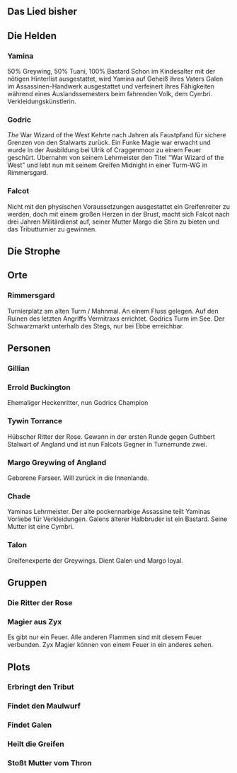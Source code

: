 ## Das Lied bisher

## Die Helden
### Yamina
50% Greywing, 50% Tuani, 100% Bastard
Schon im Kindesalter mit der nötigen Hinterlist ausgestattet, wird Yamina auf Geheiß
ihres Vaters Galen im Assassinen-Handwerk ausgestattet und verfeinert ihres
Fähigkeiten während eines Auslandssemesters beim fahrenden Volk, dem Cymbri.
Verkleidungskünstlerin.

### Godric
_The_ War Wizard of the West
Kehrte nach Jahren als Faustpfand für sichere Grenzen von den Stalwarts zurück.
Ein Funke Magie war erwacht und wurde in der Ausbildung bei Ulrik of Craggenmoor
zu einem Feuer geschürt. Übernahm von seinem Lehrmeister den Titel "War Wizard of the West"
und lebt nun mit seinem Greifen Midnight in einer Turm-WG in Rimmersgard.

### Falcot
Nicht mit den physischen Voraussetzungen ausgestattet ein Greifenreiter zu werden, doch mit einem großen Herzen in der Brust, macht sich Falcot nach drei Jahren Militärdienst auf, seiner Mutter Margo die Stirn zu bieten und das Tributturnier zu gewinnen.

## Die Strophe

## Orte
### Rimmersgard
Turnierplatz am alten Turm / Mahnmal. An einem Fluss gelegen. Auf den Ruinen des letzten Angriffs Vermitraxs errichtet. Godrics Turm im See. Der Schwarzmarkt unterhalb des Stegs, nur bei Ebbe erreichbar.

## Personen
### Gillian

### Errold Buckington
Ehemaliger Heckenritter, nun Godrics Champion

### Tywin Torrance
Hübscher Ritter der Rose. Gewann in der ersten Runde gegen Guthbert Stalwart of Angland und ist nun Falcots Gegner in Turnerrunde zwei.

### Margo Greywing of Angland
Geborene Farseer. Will zurück in die Innenlande.

### Chade
Yaminas Lehrmeister. Der alte pockennarbige Assassine teilt Yaminas Vorliebe für Verkleidungen. Galens älterer Halbbruder ist ein Bastard. Seine Mutter ist eine Cymbri.

### Talon
Greifenexperte der Greywings. Dient Galen und Margo loyal.

## Gruppen
### Die Ritter der Rose

### Magier aus Zyx
Es gibt nur ein Feuer. Alle anderen Flammen sind mit diesem Feuer verbunden. Zyx Magier können von einem Feuer in ein anderes sehen.

## Plots
### Erbringt den Tribut

### Findet den Maulwurf

### Findet Galen

### Heilt die Greifen

### Stoßt Mutter vom Thron
